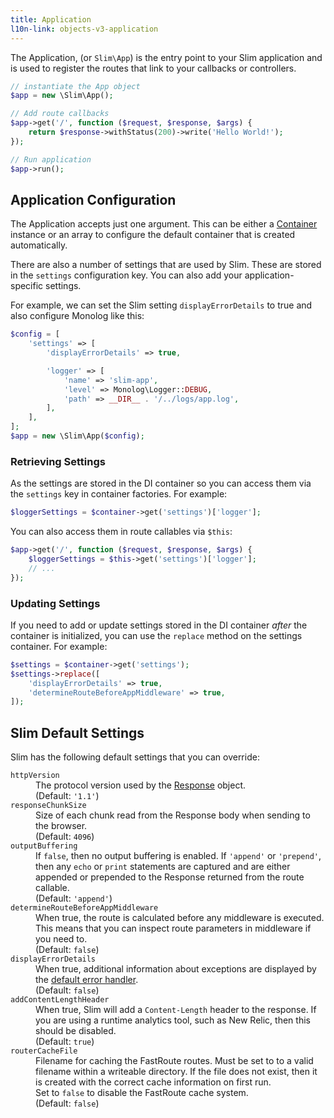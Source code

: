 ```yaml
---
title: Application
l10n-link: objects-v3-application
---
```


The Application, (or `Slim\App`) is the entry point to your Slim application and is used to register the routes that link to your callbacks or controllers.

```php
// instantiate the App object
$app = new \Slim\App();

// Add route callbacks
$app->get('/', function ($request, $response, $args) {
    return $response->withStatus(200)->write('Hello World!');
});

// Run application
$app->run();
```

## Application Configuration

The Application accepts just one argument. This can be either a [Container](/docs/v3/concepts/di.html) instance or
an array to configure the default container that is created automatically.

There are also a number of settings that are used by Slim. These are stored in the `settings`
configuration key. You can also add your application-specific settings.

For example, we can set the Slim setting `displayErrorDetails` to true and also configure
Monolog like this:

```php
$config = [
    'settings' => [
        'displayErrorDetails' => true,

        'logger' => [
            'name' => 'slim-app',
            'level' => Monolog\Logger::DEBUG,
            'path' => __DIR__ . '/../logs/app.log',
        ],
    ],
];
$app = new \Slim\App($config);
```


### Retrieving Settings

As the settings are stored in the DI container so you can access them via the `settings` key in container factories. For example:

```php
$loggerSettings = $container->get('settings')['logger'];
```

You can also access them in route callables via `$this`:

```php
$app->get('/', function ($request, $response, $args) {
    $loggerSettings = $this->get('settings')['logger'];
    // ...
});
```

### Updating Settings

If you need to add or update settings stored in the DI container *after* the container is initialized,
you can use the `replace` method on the settings container. For example:

```php
$settings = $container->get('settings');
$settings->replace([
    'displayErrorDetails' => true,
    'determineRouteBeforeAppMiddleware' => true,
]);
```

## Slim Default Settings

Slim has the following default settings that you can override:

<dl>
<dt><code>httpVersion</code></dt>
    <dd>The protocol version used by the <a href="/docs/v3/objects/response.html">Response</a>
        object.
        <br>(Default: <code>'1.1'</code>)</dd>
<dt><code>responseChunkSize</code></dt>
    <dd>Size of each chunk read from the Response body when sending to the
        browser.
        <br>(Default: <code>4096</code>)</dd>
<dt><code>outputBuffering</code></dt>
    <dd>If <code>false</code>, then no output buffering is enabled. If <code>'append'</code>
        or <code>'prepend'</code>, then any <code>echo</code> or <code>print</code>
        statements are captured and are either appended or prepended to the Response
        returned from the route callable.
        <br>(Default: <code>'append'</code>)</dd>
<dt><code>determineRouteBeforeAppMiddleware</code></dt>
    <dd>When true, the route is calculated before any middleware is executed. This
    means that you can inspect route parameters in middleware if you need to.
    <br>(Default: <code>false</code>)</dd>
<dt><code>displayErrorDetails</code></dt>
    <dd>When true, additional information about exceptions are displayed by the
    <a href="/docs/v3/handlers/error.html">default error handler</a>.
    <br>(Default: <code>false</code>)</dd>
<dt><code>addContentLengthHeader</code></dt>
    <dd>When true, Slim will add a <code>Content-Length</code> header to the response.
    If you are using a runtime analytics tool, such as New Relic, then this should be disabled.
    <br>(Default: <code>true</code>)</dd>
<dt><code>routerCacheFile</code></dt>
    <dd>Filename for caching the FastRoute routes. Must be set to to a valid filename within
    a writeable directory. If the file does not exist, then it is created with the correct cache
    information on first run.<br>
    Set to <code>false</code> to disable the FastRoute cache system.
    <br>(Default: <code>false</code>)</dd>
</dl>
